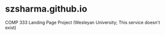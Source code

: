 # szsharma.github.io
COMP 333 Landing Page Project (Wesleyan University; This service doesn't exist)
